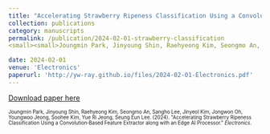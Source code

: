 ```yaml
---
title: "Accelerating Strawberry Ripeness Classification Using a Convolution‑Based Feature Extractor along with an Edge AI Processor"
collection: publications
category: manuscripts
permalink: /publication/2024-02-01-strawberry-classification
<small><small>Joungmin Park, Jinyoung Shin, Raehyeong Kim, Seongmo An, Sangho Lee, Jinyeol Kim, Jongwon Oh, Youngwoo Jeong, Soohee Kim, Yue Ri Jeong, Seung Eun Lee. (2024). &quot;Accelerating Strawberry Ripeness Classification Using a Convolution‑Based Feature Extractor along with an Edge AI Processor.&quot; <i>Electronics</i>.</small></small>

date: 2024-02-01
venue: 'Electronics'
paperurl: 'http://yw-ray.github.io/files/2024-02-01-Electronics.pdf'
---
```


<a href='http://yw-ray.github.io/files/2024-02-01-Electronics.pdf'>Download paper here</a>

<small><small>Joungmin Park, Jinyoung Shin, Raehyeong Kim, Seongmo An, Sangho Lee, Jinyeol Kim, Jongwon Oh, Youngwoo Jeong, Soohee Kim, Yue Ri Jeong, Seung Eun Lee. (2024). &quot;Accelerating Strawberry Ripeness Classification Using a Convolution‑Based Feature Extractor along with an Edge AI Processor.&quot; <i>Electronics</i>.</small></small>
